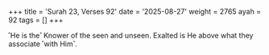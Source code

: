 +++
title = 'Surah 23, Verses 92'
date = '2025-08-27'
weight = 2765
ayah = 92
tags = []
+++

˹He is the˺ Knower of the seen and unseen. Exalted is He above what they associate ˹with Him˺.